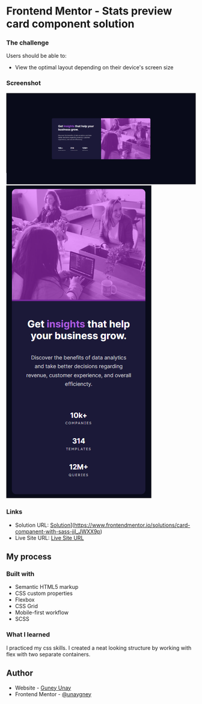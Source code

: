 # Frontend Mentor - Stats preview card component solution

### The challenge

Users should be able to:

- View the optimal layout depending on their device's screen size

### Screenshot

![desktop](./screenshots/desktop.png)
![mobile](./screenshots/mobile.png)



### Links

- Solution URL: [Solution](https://www.frontendmentor.io/solutions/card-companent-with-sass-jjI_JWXX9p)](https://www.frontendmentor.io/solutions/card-companent-with-sass-jjI_JWXX9p)
- Live Site URL: [Live Site URL](https://unaygney.github.io/cardCompanent/)

## My process

### Built with

- Semantic HTML5 markup
- CSS custom properties
- Flexbox
- CSS Grid
- Mobile-first workflow
- SCSS


### What I learned

I practiced my css skills. I created a neat looking structure by working with flex with two separate containers.


## Author

- Website - [Guney Unay](https://www.guneyunay.com)
- Frontend Mentor - [@unaygney](https://www.frontendmentor.io/profile/unaygney)



